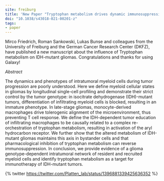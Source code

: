 ```yaml
---
site: freiburg
title: 'New Paper "Tryptophan metabolism drives dynamic immunosuppressive myeloid states in IDH-mutant gliomas"'
doi: "10.1038/s43018-021-00201-z"
tags:
- paper
---
```


Mirco Friedrich, Roman Sankowski, Lukas Bunse and colleagues from the University of Freiburg and the German Cancer Research Center (DKFZ), have published a new manuscript about the influence of Tryptophan metabolism on IDH-mutant gliomas. Congratulations and thanks for using Galaxy!

_Abstract_ 

The dynamics and phenotypes of intratumoral myeloid cells during tumor progression are poorly understood. Here we define myeloid cellular states in gliomas by longitudinal single-cell profiling and demonstrate their strict control by the tumor genotype: in isocitrate dehydrogenase (IDH)-mutant tumors, differentiation of infiltrating myeloid cells is blocked, resulting in an immature phenotype. In late-stage gliomas, monocyte-derived macrophages drive tolerogenic alignment of the microenvironment, thus preventing T cell response. We define the IDH-dependent tumor education of infiltrating macrophages to be causally related to a complex re-orchestration of tryptophan metabolism, resulting in activation of the aryl hydrocarbon receptor. We further show that the altered metabolism of IDH-mutant gliomas maintains this axis in bystander cells and that pharmacological inhibition of tryptophan metabolism can reverse immunosuppression. In conclusion, we provide evidence of a glioma genotype-dependent intratumoral network of resident and recruited myeloid cells and identify tryptophan metabolism as a target for immunotherapy of IDH-mutant tumors.

{% twitter https://twitter.com/Platten_lab/status/1396881339425636352 %}
